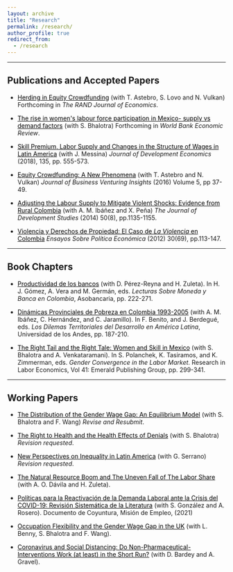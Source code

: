 ```yaml
---
layout: archive
title: "Research"
permalink: /research/
author_profile: true
redirect_from:
  - /research
---
```


<hr>

## Publications and Accepted Papers

* <a href="https://people.hec.edu/lovo/wp-content/uploads/sites/28/2023/01/Herding_Equity_Crowdfunding-4.pdf" style="color: black;">Herding in Equity Crowdfunding</a> (with T. Astebro, S. Lovo and N. Vulkan) Forthcoming in *The RAND Journal of Economics*.
  
* <a href="https://www.wider.unu.edu/publication/rise-women%E2%80%99s-labour-force-participation-mexico" style="color: black;">The rise in women's labour force participation in Mexico- supply vs demand factors</a> (with S. Bhalotra) Forthcoming in *World Bank Economic Review*. 

* <a href="https://www.sciencedirect.com/science/article/abs/pii/S0304387818304905" style="color: black;">Skill Premium, Labor Supply and Changes in the Structure of Wages in Latin America</a> (with J. Messina) *Journal of Development Economics* (2018), 135, pp. 555-573.

* <a href="https://www.sciencedirect.com/science/article/abs/pii/S2352673416300026" style="color: black;">Equity Crowdfunding: A New Phenomena</a> (with T. Astebro and N. Vulkan) *Journal of Business Venturing Insights* (2016) Volume 5, pp 37-49.

* <a href="https://www.tandfonline.com/doi/abs/10.1080/00220388.2014.919384" style="color: black;"> Adjusting the Labour Supply to Mitigate Violent Shocks: Evidence from Rural Colombia</a> (with A. M.  Ibáñez and X. Peña) *The Journal of Development Studies* (2014) 50(8), pp.1135-1155.

* <a href="https://www.banrep.gov.co/sites/default/files/publicaciones/archivos/espe_art3_69.pdf" style="color: black;"> Violencia y Derechos de Propiedad: El Caso de *La Violencia* en Colombia</a> *Ensayos Sobre Política Económica* (2012) 30(69), pp.113-147.

<hr>

## Book Chapters

* <a href="https://www.asobancaria.com/wp-content/uploads/2022/08/Lecturas_Sobre_Moneda_y_Banca_en_Colombia_2022.pdf" style="color: black;">Productividad de los bancos</a> (with D. Pérez-Reyna and H. Zuleta). In H. J. Gómez, A. Vera and M. Germán, eds. *Lecturas Sobre Moneda y Banca en Colombia*, Asobancaria, pp. 222-271.

* <a href="https://www.jstor.org/stable/10.7440/j.ctt1g0b7ps" style="color: black;"> Dinámicas Provinciales de Pobreza en Colombia 1993-2005</a> (with A. M.  Ibáñez, C. Hernández, and C. Jaramillo). In F. Benito, and J. Berdegué, eds. *Los Dilemas Territoriales del Desarrollo en América Latina*, Universidad de los Andes, pp. 187-210.

* <a href="https://www.emerald.com/insight/publication/doi/10.1108/S0147-9121201541" style="color: black;"> The Right Tail and the Right Tale: Women and Skill in Mexico</a> (with S. Bhalotra and A. Venkataramani). In S. Polanchek, K. Tasiramos, and K. Zimmerman, eds. *Gender Convergence in the Labor Market*. Research in Labor Economics, Vol 41: Emerald Publishing Group, pp. 299-341.

<hr>

## Working Papers

* <a href="https://fanwangecon.github.io/assets/BhalotraFernandezWangMexicoFLFP.pdf" style="color: black;"> The Distribution of the Gender Wage Gap: An Equilibrium Model</a> (with S. Bhalotra and F. Wang) *Revise and Resubmit*. 

* <a href="https://fanwangecon.github.io/assets/UK_Flexibility_Gender_Wage_Gap.pdf" style="color: black;"> The Right to Health and the Health Effects of Denials</a> (with S. Bhalotra) *Revision requested*.

* <a href="https://repositorio.uniandes.edu.co/handle/1992/58838" style="color: black;"> New Perspectives on Inequality in Latin America</a> (with G. Serrano) *Revision requested*.

* <a href="https://papers.ssrn.com/sol3/papers.cfm?abstract_id=3892487" style="color: black;">The Natural Resource Boom and The Uneven Fall of The Labor Share</a> (with A. O. Dávila and H. Zuleta).

* <a href="https://www.misionempleo.gov.co/Documentos%20compartidos/Doc_Coyuntura/Reactivacion_demanda_laboral.pdf" style="color: black;">Políticas para la Reactivación de la Demanda Laboral ante la Crisis del COVID-19: Revisión Sistemática de la Literatura</a> (with S. González and A. Rosero). Documento de Coyuntura, Misión de Empleo, (2021)

* <a href="https://fanwangecon.github.io/assets/UK_Flexibility_Gender_Wage_Gap.pdf" style="color: black;"> Occupation Flexibility and the Gender Wage Gap in the UK</a> (with L. Benny, S. Bhalotra and F. Wang).

* <a href="https://www.iza.org/publications/dp/14095/coronavirus-and-social-distancing-do-non-pharmaceutical-interventions-work-at-least-in-the-short-run" style="color: black;"> Coronavirus and Social Distancing: Do Non-Pharmaceutical-Interventions Work (at least) in the Short Run?</a> (with D. Bardey and A. Gravel).